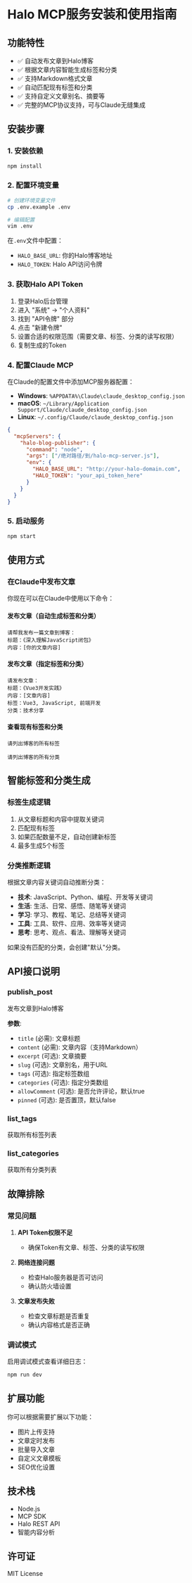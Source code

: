 # Halo MCP服务安装和使用指南

## 功能特性

- ✅ 自动发布文章到Halo博客
- ✅ 根据文章内容智能生成标签和分类
- ✅ 支持Markdown格式文章
- ✅ 自动匹配现有标签和分类
- ✅ 支持自定义文章别名、摘要等
- ✅ 完整的MCP协议支持，可与Claude无缝集成

## 安装步骤

### 1. 安装依赖

```bash
npm install
```

### 2. 配置环境变量

```bash
# 创建环境变量文件
cp .env.example .env

# 编辑配置
vim .env
```

在`.env`文件中配置：
- `HALO_BASE_URL`: 你的Halo博客地址
- `HALO_TOKEN`: Halo API访问令牌

### 3. 获取Halo API Token

1. 登录Halo后台管理
2. 进入 "系统" -> "个人资料"
3. 找到 "API令牌" 部分
4. 点击 "新建令牌"
5. 设置合适的权限范围（需要文章、标签、分类的读写权限）
6. 复制生成的Token

### 4. 配置Claude MCP

在Claude的配置文件中添加MCP服务器配置：

- **Windows**: `%APPDATA%\Claude\claude_desktop_config.json`
- **macOS**: `~/Library/Application Support/Claude/claude_desktop_config.json`
- **Linux**: `~/.config/Claude/claude_desktop_config.json`

```json
{
  "mcpServers": {
    "halo-blog-publisher": {
      "command": "node",
      "args": ["/绝对路径/到/halo-mcp-server.js"],
      "env": {
        "HALO_BASE_URL": "http://your-halo-domain.com",
        "HALO_TOKEN": "your_api_token_here"
      }
    }
  }
}
```

### 5. 启动服务

```bash
npm start
```

## 使用方式

### 在Claude中发布文章

你现在可以在Claude中使用以下命令：

#### 发布文章（自动生成标签和分类）
```
请帮我发布一篇文章到博客：
标题：《深入理解JavaScript闭包》
内容：[你的文章内容]
```

#### 发布文章（指定标签和分类）
```
请发布文章：
标题：《Vue3开发实践》
内容：[文章内容]
标签：Vue3, JavaScript, 前端开发
分类：技术分享
```

#### 查看现有标签和分类
```
请列出博客的所有标签
```
```
请列出博客的所有分类
```

## 智能标签和分类生成

### 标签生成逻辑
1. 从文章标题和内容中提取关键词
2. 匹配现有标签
3. 如果匹配数量不足，自动创建新标签
4. 最多生成5个标签

### 分类推断逻辑
根据文章内容关键词自动推断分类：
- **技术**: JavaScript、Python、编程、开发等关键词
- **生活**: 生活、日常、感悟、随笔等关键词  
- **学习**: 学习、教程、笔记、总结等关键词
- **工具**: 工具、软件、应用、效率等关键词
- **思考**: 思考、观点、看法、理解等关键词

如果没有匹配的分类，会创建"默认"分类。

## API接口说明

### publish_post
发布文章到Halo博客

**参数**:
- `title` (必需): 文章标题
- `content` (必需): 文章内容（支持Markdown）
- `excerpt` (可选): 文章摘要
- `slug` (可选): 文章别名，用于URL
- `tags` (可选): 指定标签数组
- `categories` (可选): 指定分类数组
- `allowComment` (可选): 是否允许评论，默认true
- `pinned` (可选): 是否置顶，默认false

### list_tags
获取所有标签列表

### list_categories  
获取所有分类列表

## 故障排除

### 常见问题

1. **API Token权限不足**
   - 确保Token有文章、标签、分类的读写权限

2. **网络连接问题**
   - 检查Halo服务器是否可访问
   - 确认防火墙设置

3. **文章发布失败**
   - 检查文章标题是否重复
   - 确认内容格式是否正确

### 调试模式

启用调试模式查看详细日志：
```bash
npm run dev
```

## 扩展功能

你可以根据需要扩展以下功能：
- 图片上传支持
- 文章定时发布
- 批量导入文章
- 自定义文章模板
- SEO优化设置

## 技术栈

- Node.js
- MCP SDK
- Halo REST API
- 智能内容分析

## 许可证

MIT License
